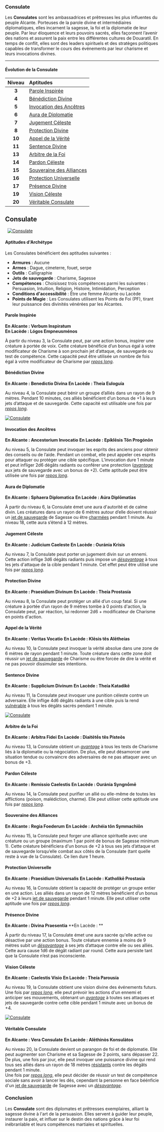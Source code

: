 ### Consulate 

Les **Consulates** sont les ambassadrices et prêtresses les plus influentes du peuple Alcante. Porteuses de la parole divine et intermédiaires diplomatiques, elles incarnent la sagesse, la foi et la diplomatie de leur peuple. Par leur éloquence et leurs pouvoirs sacrés, elles façonnent l’avenir des nations et assurent la paix entre les différentes cultures de Douaratil. En temps de conflit, elles sont des leaders spirituels et des stratèges politiques capables de transformer le cours des événements par leur charisme et leurs invocations divines.

---

#### Évolution de la Consulate

| Niveau  | Aptitudes |
|:-------:|:----------|
| **3**   | [Parole Inspirée](#parole-inspiree) |
| **4**   | [Bénédiction Divine](#benediction-divine) |
| **5**   | [Invocation des Ancêtres](#invocation-des-ancetres) |
| **6**   | [Aura de Diplomatie](#aura-de-diplomatie) |
| **7**   | [Jugement Céleste](#jugement-celeste) |
| **8**   | [Protection Divine](#protection-divine) |
| **10**  | [Appel de la Vérité](#appel-de-la-verite) |
| **11**  | [Sentence Divine](#sentence-divine) |
| **13**  | [Arbitre de la Foi](#arbitre-de-la-foi) |
| **14**  | [Pardon Céleste](#pardon-celeste) |
| **15**  | [Souveraine des Alliances](#souveraine-des-alliances) |
| **16**  | [Protection Universelle](#protection-universelle) |
| **17**  | [Présence Divine](#presence-divine) |
| **19**  | [Vision Céleste](#vision-celeste) |
| **20**  | [Véritable Consulate](#veritable-consulate) |

## Consulate
&nbsp;
[![Consulate](https://www.douaratil.fr/illustrations/archetype/consulate300.jpeg)](https://www.douaratil.fr/illustrations/archetype/consulate.jpeg)  



#### Aptitudes d'Archétype

Les Consulates bénéficient des aptitudes suivantes :

- **Armures** : Aucune
- **Armes** : Dague, cimeterre, fouet, serpe
- **Outils** : Calligraphie
- **Jets de sauvegarde** : Charisme, Sagesse
- **Compétences** : Choisissez trois compétences parmi les suivantes : Persuasion, Intuition, Religion, Histoire, Intimidation, Perception
- **Conditions d'accessibilité** : Être une femme Alcante ou Lacède
- **Points de Magie** : Les Consulates utilisent les Points de Foi (PF), tirant leur puissance des divinités vénérées par les Alcantes.


#### Parole Inspirée
**En Alcante : Verbum Inspiratum**   
**En Lacède : Lógos Empneusménos**

À partir du niveau 3, la Consulate peut, par une action bonus, inspirer une créature à portée de voix. Cette créature bénéficie d’un bonus égal à votre modificateur de Charisme à son prochain jet d’attaque, de sauvegarde ou test de compétence. Cette capacité peut être utilisée un nombre de fois égal à votre modificateur de Charisme par [_repos long_](/gerer-la-sante-du-personnage/#repos-long).


#### Bénédiction Divine
**En Alcante : Benedictio Divina**
**En Lacède : Theía Euloguía**

Au niveau 4, la Consulate peut bénir un groupe d’alliés dans un rayon de 9 mètres. Pendant 10 minutes, ces alliés bénéficient d’un bonus de +1 à leurs jets d’attaque et de sauvegarde. Cette capacité est utilisable une fois par [_repos long_](/gerer-la-sante-du-personnage/#repos-long).

[![Consulate](https://www.douaratil.fr/illustrations/archetype/consulate2300.jpeg)](https://www.douaratil.fr/illustrations/archetype/consulate2.jpeg)  

#### Invocation des Ancêtres
**En Alcante : Ancestorium Invocatio**
**En Lacède : Epíklēsis Tôn Progónōn**

Au niveau 5, la Consulate peut invoquer les esprits des anciens pour obtenir des conseils ou de l’aide. Pendant un combat, elle peut appeler ces esprits pour attaquer ou protéger une cible spécifique. L’invocation dure 1 minute et peut infliger 2d6 dégâts radiants ou conférer une protection ([_avantage_](/utiliser-les-caracteristiques/#avantage-et-desavantage) aux jets de sauvegarde avec un bonus de +2). Cette aptitude peut être utilisée une fois par [_repos long_](/gerer-la-sante-du-personnage/#repos-long).


#### Aura de Diplomatie
**En Alcante : Sphaera Diplomatica**
**En Lacède : Aúra Diplōmatías**

À partir du niveau 6, la Consulate émet une aura d'autorité et de calme divin. Les créatures dans un rayon de 6 mètres autour d’elle doivent réussir un [jet de sauvegarde](/utiliser-les-caracteristiques/#jets-de-sauvegarde) de Sagesse ou être [charmées](/gerer-la-sante-du-personnage/#les-etats-speciaux) pendant 1 minute. Au niveau 18, cette aura s’étend à 12 mètres.


#### Jugement Céleste
**En Alcante : Judicium Caeleste**
**En Lacède : Ouránia Krísis**

Au niveau 7, la Consulate peut porter un jugement divin sur un ennemi. Cette action inflige 3d6 dégâts radiants puis impose un [_désavantage_](/utiliser-les-caracteristiques/#avantage-et-desavantage) à tous les jets d'attaque de la cible pendant 1 minute. Cet effet peut être utilisé une fois par [_repos long_](/gerer-la-sante-du-personnage/#repos-long).


#### Protection Divine
**En Alcante : Praesidium Divinum**
**En Lacède : Theía Prostasía**

Au niveau 8, la Consulate peut protéger un allié d’un coup fatal. Si une créature à portée d’un rayon de 9 mètres tombe à 0 points d'action, la Consulate peut, par réaction, lui redonner 2d6 + modificateur de Charisme en points d'action.


#### Appel de la Vérité
**En Alcante : Veritas Vocatio**
**En Lacède : Klēsis tês Alētheías**

Au niveau 10, la Consulate peut invoquer la vérité absolue dans une zone de 6 mètres de rayon pendant 1 minute. Toute créature dans cette zone doit réussir un [jet de sauvegarde](/utiliser-les-caracteristiques/#jets-de-sauvegarde) de Charisme ou être forcée de dire la vérité et ne pas pouvoir dissimuler ses intentions.


#### Sentence Divine
**En Alcante : Supplicium Divinum**
**En Lacède : Theía Katadíkē**

Au niveau 11, la Consulate peut invoquer une punition céleste contre un adversaire. Elle inflige 4d6 dégâts radiants à une cible puis la rend [vulnérable](/combattre/#degats) à tous les dégâts sacrés pendant 1 minute.

[![Consulate](https://www.douaratil.fr/illustrations/archetype/consulate3300.jpeg)](https://www.douaratil.fr/illustrations/archetype/consulate3.jpeg)  


#### Arbitre de la Foi
**En Alcante : Arbitra Fidei**
**En Lacède : Diaitētḗs tês Písteōs**

Au niveau 13, la Consulate obtient un [_avantage_](/utiliser-les-caracteristiques/#avantage-et-desavantage) à tous les tests de Charisme liés à la diplomatie ou la négociation. De plus, elle peut désamorcer une situation tendue ou convaincre des adversaires de ne pas attaquer avec un bonus de +3.


#### Pardon Céleste
**En Alcante : Remissio Caelestis**
**En Lacède : Ouránia Syngnṓmē**

Au niveau 14, la Consulate peut purifier un allié ou elle-même de toutes les afflictions (poison, malédiction, charme). Elle peut utiliser cette aptitude une fois par [_repos long_](/gerer-la-sante-du-personnage/#repos-long).


#### Souveraine des Alliances
**En Alcante : Regia Foederum**
**En Lacède : Archéia tôn Symmachiōn**

Au niveau 15, la Consulate peut forger une alliance spirituelle avec une créature ou un groupe (maximum 1 par point de bonus de Sagesse minimum 1). Cette créature bénéficiera d'un bonus de +2 à tous ses jets d’attaque et de sauvegarde lorsqu’elle combat aux côtés de la Consulate (tant quelle reste à vue de la Consulate). Ce lien dure 1 heure.


#### Protection Universelle
**En Alcante : Praesidium Universalis**
**En Lacède : Katholikē Prostasía**

Au niveau 16, la Consulate obtient la capacité de protéger un groupe entier en une action. Les alliés dans un rayon de 12 mètres bénéficient d’un bonus de +2 à leurs [jet de sauvegarde](/utiliser-les-caracteristiques/#jets-de-sauvegarde) pendant 1 minute. Elle peut utiliser cette aptitude une fois par [_repos long_](/gerer-la-sante-du-personnage/#repos-long).


#### Présence Divine
**En Alcante : Divina Praesentia**
**En Lacède : **

À partir du niveau 17, la Consulate émet une aura sacrée qu'elle active ou désactive par une action bonus. Toute créature ennemie à moins de 9 mètres subit un [_désavantage_](/utiliser-les-caracteristiques/#avantage-et-desavantage) à ses jets d’attaque contre elle ou ses alliés. Cette aura cause 1d6 de dégât radiant par round. Cette aura persiste tant que la Consulate n’est pas inconsciente.


#### Vision Céleste
**En Alcante : Caelestis Visio**
**En Lacède : Theía Parousía**

Au niveau 19, la Consulate obtient une vision divine des événements futurs. Une fois par [_repos long_](/gerer-la-sante-du-personnage/#repos-long), elle peut prévoir les actions d'un ennemi et anticiper ses mouvements, obtenant un [_avantage_](/utiliser-les-caracteristiques/#avantage-et-desavantage) à toutes ses attaques et jets de sauvegarde contre cette cible pendant 1 minute avec un bonus de +4.

[![Consulate](https://www.douaratil.fr/illustrations/archetype/consulate4300.jpeg)](https://www.douaratil.fr/illustrations/archetype/consulate4.jpeg)  

#### Véritable Consulate
**En Alcante : Vera Consulate**
**En Lacède : Alēthinòs Konsulàtos**

Au niveau 20, la Consulate devient un parangon de foi et de diplomatie. Elle peut augmenter son Charisme et sa Sagesse de 2 points, sans dépasser 22. De plus, une fois par jour, elle peut invoquer une puissance divine qui rend tous ses alliés dans un rayon de 18 mètres [résistants](/combattre/#degats) contre les dégâts pendant 1 minute.   
Une fois par [_repos long_](/gerer-la-sante-du-personnage/#repos-long), elle peut décider de réussir un test de compétence sociale sans avoir à lancer les dés, cependant la personne en face béénficie d'un [jet de sauvegarde](/utiliser-les-caracteristiques/#jets-de-sauvegarde) de Sagesse avec un [_désavantage_](/utiliser-les-caracteristiques/#avantage-et-desavantage).


### Conclusion

Les **Consulate** sont des diplomates et prêtresses exemplaires, alliant la sagesse divine à l'art de la persuasion. Elles servent à guider leur peuple, instaurer la paix, et influer sur le destin des nations grâce à leur foi inébranlable et leurs compétences martiales et spirituelles.